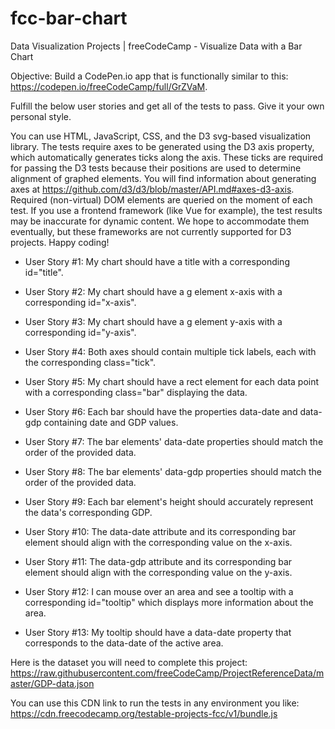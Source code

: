 # fcc-bar-chart

Data Visualization Projects | freeCodeCamp - Visualize Data with a Bar Chart

Objective: Build a CodePen.io app that is functionally similar to this: https://codepen.io/freeCodeCamp/full/GrZVaM.

Fulfill the below user stories and get all of the tests to pass. Give it your own personal style.

You can use HTML, JavaScript, CSS, and the D3 svg-based visualization library. The tests require axes to be generated using the D3 axis property, which automatically generates ticks along the axis. These ticks are required for passing the D3 tests because their positions are used to determine alignment of graphed elements. You will find information about generating axes at https://github.com/d3/d3/blob/master/API.md#axes-d3-axis. Required (non-virtual) DOM elements are queried on the moment of each test. If you use a frontend framework (like Vue for example), the test results may be inaccurate for dynamic content. We hope to accommodate them eventually, but these frameworks are not currently supported for D3 projects. Happy coding!

* User Story #1: My chart should have a title with a corresponding id="title".

* User Story #2: My chart should have a g element x-axis with a corresponding id="x-axis".

* User Story #3: My chart should have a g element y-axis with a corresponding id="y-axis".

* User Story #4: Both axes should contain multiple tick labels, each with the corresponding class="tick".

* User Story #5: My chart should have a rect element for each data point with a corresponding class="bar" displaying the data.

* User Story #6: Each bar should have the properties data-date and data-gdp containing date and GDP values.

* User Story #7: The bar elements' data-date properties should match the order of the provided data.

* User Story #8: The bar elements' data-gdp properties should match the order of the provided data.

* User Story #9: Each bar element's height should accurately represent the data's corresponding GDP.

* User Story #10: The data-date attribute and its corresponding bar element should align with the corresponding value on the x-axis.

* User Story #11: The data-gdp attribute and its corresponding bar element should align with the corresponding value on the y-axis.

* User Story #12: I can mouse over an area and see a tooltip with a corresponding id="tooltip" which displays more information about the area.

* User Story #13: My tooltip should have a data-date property that corresponds to the data-date of the active area.

Here is the dataset you will need to complete this project: https://raw.githubusercontent.com/freeCodeCamp/ProjectReferenceData/master/GDP-data.json

You can use this CDN link to run the tests in any environment you like: https://cdn.freecodecamp.org/testable-projects-fcc/v1/bundle.js
